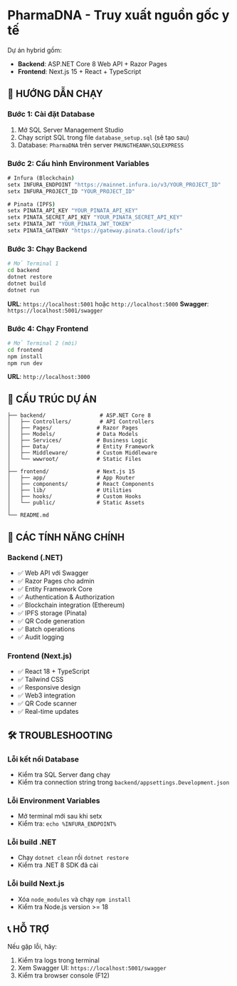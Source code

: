 # PharmaDNA - Truy xuất nguồn gốc y tế

Dự án hybrid gồm:

- **Backend**: ASP.NET Core 8 Web API + Razor Pages
- **Frontend**: Next.js 15 + React + TypeScript

## 🚀 HƯỚNG DẪN CHẠY

### **Bước 1: Cài đặt Database**

1. Mở SQL Server Management Studio
2. Chạy script SQL trong file `database_setup.sql` (sẽ tạo sau)
3. Database: `PharmaDNA` trên server `PHUNGTHEANH\SQLEXPRESS`

### **Bước 2: Cấu hình Environment Variables**

```cmd
# Infura (Blockchain)
setx INFURA_ENDPOINT "https://mainnet.infura.io/v3/YOUR_PROJECT_ID"
setx INFURA_PROJECT_ID "YOUR_PROJECT_ID"

# Pinata (IPFS)
setx PINATA_API_KEY "YOUR_PINATA_API_KEY"
setx PINATA_SECRET_API_KEY "YOUR_PINATA_SECRET_API_KEY"
setx PINATA_JWT "YOUR_PINATA_JWT_TOKEN"
setx PINATA_GATEWAY "https://gateway.pinata.cloud/ipfs"
```

### **Bước 3: Chạy Backend**

```bash
# Mở Terminal 1
cd backend
dotnet restore
dotnet build
dotnet run
```

**URL**: `https://localhost:5001` hoặc `http://localhost:5000`
**Swagger**: `https://localhost:5001/swagger`

### **Bước 4: Chạy Frontend**

```bash
# Mở Terminal 2 (mới)
cd frontend
npm install
npm run dev
```

**URL**: `http://localhost:3000`

## 📁 CẤU TRÚC DỰ ÁN

```
├── backend/                 # ASP.NET Core 8
│   ├── Controllers/         # API Controllers
│   ├── Pages/              # Razor Pages
│   ├── Models/             # Data Models
│   ├── Services/           # Business Logic
│   ├── Data/               # Entity Framework
│   ├── Middleware/         # Custom Middleware
│   └── wwwroot/            # Static Files
│
├── frontend/               # Next.js 15
│   ├── app/                # App Router
│   ├── components/         # React Components
│   ├── lib/                # Utilities
│   ├── hooks/              # Custom Hooks
│   └── public/             # Static Assets
│
└── README.md
```

## 🔧 CÁC TÍNH NĂNG CHÍNH

### Backend (.NET)

- ✅ Web API với Swagger
- ✅ Razor Pages cho admin
- ✅ Entity Framework Core
- ✅ Authentication & Authorization
- ✅ Blockchain integration (Ethereum)
- ✅ IPFS storage (Pinata)
- ✅ QR Code generation
- ✅ Batch operations
- ✅ Audit logging

### Frontend (Next.js)

- ✅ React 18 + TypeScript
- ✅ Tailwind CSS
- ✅ Responsive design
- ✅ Web3 integration
- ✅ QR Code scanner
- ✅ Real-time updates

## 🛠️ TROUBLESHOOTING

### Lỗi kết nối Database

- Kiểm tra SQL Server đang chạy
- Kiểm tra connection string trong `backend/appsettings.Development.json`

### Lỗi Environment Variables

- Mở terminal mới sau khi setx
- Kiểm tra: `echo %INFURA_ENDPOINT%`

### Lỗi build .NET

- Chạy `dotnet clean` rồi `dotnet restore`
- Kiểm tra .NET 8 SDK đã cài

### Lỗi build Next.js

- Xóa `node_modules` và chạy `npm install`
- Kiểm tra Node.js version >= 18

## 📞 HỖ TRỢ

Nếu gặp lỗi, hãy:

1. Kiểm tra logs trong terminal
2. Xem Swagger UI: `https://localhost:5001/swagger`
3. Kiểm tra browser console (F12)
